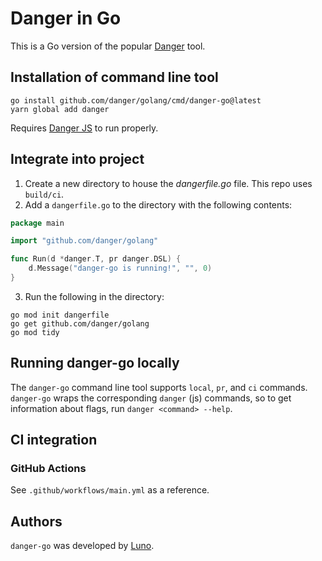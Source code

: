 # Danger in Go

This is a Go version of the popular [Danger](https://danger.systems/) tool.

## Installation of command line tool

```shell
go install github.com/danger/golang/cmd/danger-go@latest
yarn global add danger
```

Requires [Danger JS](https://danger.systems/js) to run properly.

## Integrate into project

1. Create a new directory to house the *dangerfile.go* file. This repo uses `build/ci`.
2. Add a `dangerfile.go` to the directory with the following contents:
```go
package main

import "github.com/danger/golang"

func Run(d *danger.T, pr danger.DSL) {
	d.Message("danger-go is running!", "", 0)
}
```
3. Run the following in the directory:
```shell
go mod init dangerfile
go get github.com/danger/golang
go mod tidy
```

## Running danger-go locally

The `danger-go` command line tool supports `local`, `pr`, and `ci` commands. `danger-go` wraps the corresponding `danger` (js) commands, so to get information about flags, run `danger <command> --help`.

## CI integration

### GitHub Actions
See `.github/workflows/main.yml` as a reference.

## Authors

`danger-go` was developed by [Luno](https://github.com/luno/).

